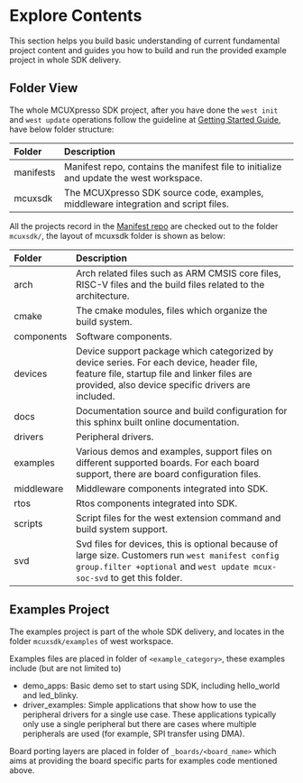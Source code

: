# Explore Contents
This section helps you build basic understanding of current fundamental project content and guides you how to build and run the provided example project in whole SDK delivery.

## Folder View
The whole MCUXpresso SDK project, after you have done the `west init` and `west update` operations follow the guideline at [Getting Started Guide](installation.md#install-mcuxpresso-sdk), have below folder structure:

| Folder | Description |
| :--------- | :-------- |
| manifests | Manifest repo, contains the manifest file to initialize and update the west workspace. |
| mcuxsdk | The MCUXpresso SDK source code, examples, middleware integration and script files. |

All the projects record in the [Manifest repo](https://github.com/nxp-mcuxpresso/mcuxsdk-manifests) are checked out to the folder `mcuxsdk/`, the layout of mcuxsdk folder is shown as below:

| Folder | Description |
| :--------- | :-------- |
| arch | Arch related files such as ARM CMSIS core files, RISC-V files and the build files related to the architecture. |
| cmake | The cmake modules, files which organize the build system. |
| components | Software components. |
| devices | Device support package which categorized by device series. For each device, header file, feature file, startup file and linker files are provided, also device specific drivers are included. |
| docs | Documentation source and build configuration for this sphinx built online documentation. |
| drivers | Peripheral drivers. |
| examples | Various demos and examples, support files on different supported boards. For each board support, there are board configuration files. |
| middleware | Middleware components integrated into SDK. |
| rtos | Rtos components integrated into SDK. |
| scripts | Script files for the west extension command and build system support. |
| svd | Svd files for devices, this is optional because of large size. Customers run `west manifest config group.filter +optional` and `west update mcux-soc-svd` to get this folder. |


## Examples Project

The examples project is part of the whole SDK delivery, and locates in the folder `mcuxsdk/examples` of west workspace.

Examples files are placed in folder of `<example_category>`, these examples include (but are not limited to)

* demo_apps: Basic demo set to start using SDK, including hello_world and led_blinky.
* driver_examples: Simple applications that show how to use the peripheral drivers for a single use case. These applications typically only use a single peripheral but there are cases where multiple peripherals are used (for example, SPI transfer using DMA).

Board porting layers are placed in folder of `_boards/<board_name>` which aims at providing the board specific parts for examples code mentioned above.
